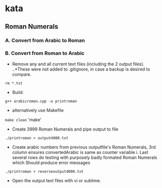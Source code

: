# kata

## Roman Numerals

### A. Convert from Arabic to Roman

### B. Convert from Roman to Arabic

* Remove any and all current text files (including the 2 output files). 
..*These were not added to .gitignore, in case a backup is desired to compare. 

`rm *.txt`

* Build:

`g++ arabicroman.cpp -o printroman`

* alternatively use Makefile 

`make clean`
'make'


* Create 3999 Roman Numerals and pipe output to file 

`./printroman > output4000.txt`

* Create arabic numbers from previous outputfile's Roman Numerals, 3rd column ensures convertedArabic is same as counter variable i. Last several rows do testing with purposely badly formated Roman Numerals which Should produce error messages

`./printroman > reverseoutput4000.txt`

* Open the output text files with vi or sublime. 



